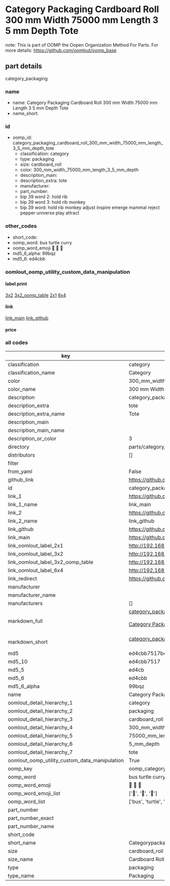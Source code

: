 # Category Packaging Cardboard Roll 300 mm Width 75000 mm Length 3 5 mm Depth Tote  

note: This is part of OOMP the Oopen Organization Method For Parts. For more details: https://github.com/oomlout/oomp_base

##  part details
  



category_packaging



### name
* name: Category Packaging Cardboard Roll 300 mm Width 75000 mm Length 3 5 mm Depth Tote
* name_short: 
### id
* oomp_id: category_packaging_cardboard_roll_300_mm_width_75000_mm_length_3_5_mm_depth_tote
  * classification: category
  * type: packaging
  * size: cardboard_roll
  * color: 300_mm_width_75000_mm_length_3_5_mm_depth
  * description_main: 
  * description_extra: tote
  * manufacturer: 
  * part_number: 
  * bip 39 word 2: hold rib
  * bip 39 word 3: hold rib monkey
  * bip 39 word: hold rib monkey adjust inspire emerge mammal reject pepper universe play attract

### other_codes
* short_code: 
* oomp_word: bus turtle curry
* oomp_word_emoji :bus: :turtle: :curry:
* md5_6_alpha: 99bqz
* md5_6: ed4cbb






### oomlout_oomp_utility_custom_data_manipulation
#### label print
[3x2](http://192.168.1.245:1112/?label=oomp%2099bqz)
[3x2_oomp_table](http://192.168.1.108:1112/?label=oomp%2099bqz)
[2x1](http://192.168.1.242:1112/?label=oomp%2099bqz)
[6x4](http://192.168.1.55:1112/?label=oomp%2099bqz)    

#### link

[link_main](https://github.com/oomlout/oomlout_oomp_version_1_messy/tree/main/parts/category_packaging_cardboard_roll_300_mm_width_75000_mm_length_3_5_mm_depth_tote) [link_github](https://github.com/oomlout/oomlout_oomp_version_1_messy/tree/main/parts/category_packaging_cardboard_roll_300_mm_width_75000_mm_length_3_5_mm_depth_tote)                             

#### price







### all codes 
| key | value |  
| --- | --- |  
| classification | category |  
| classification_name | Category |  
| color | 300_mm_width_75000_mm_length_3_5_mm_depth |  
| color_name | 300 mm Width 75000 mm Length 3 5 mm Depth |  
| description | category_packaging |  
| description_extra | tote |  
| description_extra_name | Tote |  
| description_main |  |  
| description_main_name |  |  
| description_or_color | 3  |  
| directory | parts/category_packaging_cardboard_roll_300_mm_width_75000_mm_length_3_5_mm_depth_tote |  
| distributors | [] |  
| filter |  |  
| from_yaml | False |  
| github_link | https://github.com/oomlout/oomlout_oomp_part_src/tree/main/parts/category_packaging_cardboard_roll_300_mm_width_75000_mm_length_3_5_mm_depth_tote |  
| id | category_packaging_cardboard_roll_300_mm_width_75000_mm_length_3_5_mm_depth_tote |  
| link_1 | https://github.com/oomlout/oomlout_oomp_version_1_messy/tree/main/parts/category_packaging_cardboard_roll_300_mm_width_75000_mm_length_3_5_mm_depth_tote |  
| link_1_name | link_main |  
| link_2 | https://github.com/oomlout/oomlout_oomp_version_1_messy/tree/main/parts/category_packaging_cardboard_roll_300_mm_width_75000_mm_length_3_5_mm_depth_tote |  
| link_2_name | link_github |  
| link_github | https://github.com/oomlout/oomlout_oomp_version_1_messy/tree/main/parts/category_packaging_cardboard_roll_300_mm_width_75000_mm_length_3_5_mm_depth_tote |  
| link_main | https://github.com/oomlout/oomlout_oomp_version_1_messy/tree/main/parts/category_packaging_cardboard_roll_300_mm_width_75000_mm_length_3_5_mm_depth_tote |  
| link_oomlout_label_2x1 | http://192.168.1.242:1112/?label=oomp%2099bqz |  
| link_oomlout_label_3x2 | http://192.168.1.245:1112/?label=oomp%2099bqz |  
| link_oomlout_label_3x2_oomp_table | http://192.168.1.108:1112/?label=oomp%2099bqz |  
| link_oomlout_label_6x4 | http://192.168.1.55:1112/?label=oomp%2099bqz |  
| link_redirect | https://github.com/oomlout/oomlout_oomp_version_1_messy/tree/main/parts/category_packaging_cardboard_roll_300_mm_width_75000_mm_length_3_5_mm_depth_tote |  
| manufacturer |  |  
| manufacturer_name |  |  
| manufacturers | [] |  
| markdown_full | [category_packaging_cardboard_roll_300_mm_width_75000_mm_length_3_5_mm_depth_tote](none)<br>[](none)<br>[Category Packaging Cardboard Roll 300 Mm Width 75000 Mm Length 3 5 Mm Depth Tote](none)<br><br> |  
| markdown_short | [category_packaging_cardboard_roll_300_mm_width_75000_mm_length_3_5_mm_depth_tote](none)<br><br> |  
| md5 | ed4cbb7517b4f0d522baa0391e6e3b64 |  
| md5_10 | ed4cbb7517 |  
| md5_5 | ed4cb |  
| md5_6 | ed4cbb |  
| md5_6_alpha | 99bqz |  
| name | Category Packaging Cardboard Roll 300 mm Width 75000 mm Length 3 5 mm Depth Tote |  
| oomlout_detail_hierarchy_1 | category |  
| oomlout_detail_hierarchy_2 | packaging |  
| oomlout_detail_hierarchy_3 | cardboard_roll |  
| oomlout_detail_hierarchy_4 | 300_mm_width |  
| oomlout_detail_hierarchy_5 | 75000_mm_length |  
| oomlout_detail_hierarchy_6 | 5_mm_depth |  
| oomlout_detail_hierarchy_7 | tote |  
| oomlout_oomp_utility_custom_data_manipulation | True |  
| oomp_key | oomp_category_packaging_cardboard_roll_300_mm_width_75000_mm_length_3_5_mm_depth_tote |  
| oomp_word | bus turtle curry |  
| oomp_word_emoji | :bus: :turtle: :curry: |  
| oomp_word_emoji_list | [':bus:', ':turtle:', ':curry:'] |  
| oomp_word_list | ['bus', 'turtle', 'curry'] |  
| part_number |  |  
| part_number_exact |  |  
| part_number_name |  |  
| short_code |  |  
| short_name | Categorypackaging |  
| size | cardboard_roll |  
| size_name | Cardboard Roll |  
| type | packaging |  
| type_name | Packaging |  
